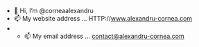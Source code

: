 - 👋 Hi, I’m @corneaalexandru
- 📫 My website address ... HTTP://www.alexandru-cornea.com
- - 📫 My email address ... contact@alexandru-cornea.com
